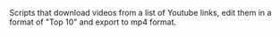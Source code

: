 Scripts that download videos from a list of Youtube links, edit them in a format of "Top 10" and export to mp4 format.
